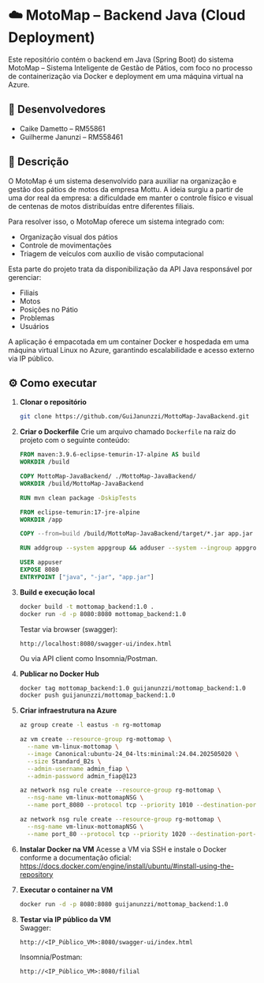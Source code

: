 # ☁️ MotoMap – Backend Java (Cloud Deployment)

Este repositório contém o backend em Java (Spring Boot) do sistema MotoMap – Sistema Inteligente de Gestão de Pátios, com foco no processo de containerização via Docker e deployment em uma máquina virtual na Azure.

## 👥 Desenvolvedores

* Caike Dametto – RM55861
* Guilherme Janunzi – RM558461

## 🧾 Descrição

O MotoMap é um sistema desenvolvido para auxiliar na organização e gestão dos pátios de motos da empresa Mottu. A ideia surgiu a partir de uma dor real da empresa: a dificuldade em manter o controle físico e visual de centenas de motos distribuídas entre diferentes filiais.

Para resolver isso, o MotoMap oferece um sistema integrado com:

- Organização visual dos pátios
- Controle de movimentações
- Triagem de veículos com auxílio de visão computacional

Esta parte do projeto trata da disponibilização da API Java responsável por gerenciar:
- Filiais
- Motos
- Posições no Pátio
- Problemas
- Usuários

A aplicação é empacotada em um container Docker e hospedada em uma máquina virtual Linux no Azure, garantindo escalabilidade e acesso externo via IP público.

## ⚙️ Como executar

1.  **Clonar o repositório**
    ```bash
    git clone https://github.com/GuiJanunzzi/MottoMap-JavaBackend.git
    ```
2.  **Criar o Dockerfile**
    Crie um arquivo chamado `Dockerfile` na raiz do projeto com o seguinte conteúdo:

    ```dockerfile
    FROM maven:3.9.6-eclipse-temurin-17-alpine AS build
    WORKDIR /build

    COPY MottoMap-JavaBackend/ ./MottoMap-JavaBackend/
    WORKDIR /build/MottoMap-JavaBackend

    RUN mvn clean package -DskipTests

    FROM eclipse-temurin:17-jre-alpine
    WORKDIR /app

    COPY --from=build /build/MottoMap-JavaBackend/target/*.jar app.jar

    RUN addgroup --system appgroup && adduser --system --ingroup appgroup appuser

    USER appuser
    EXPOSE 8080
    ENTRYPOINT ["java", "-jar", "app.jar"]
    ```
3.  **Build e execução local**
    ```bash
    docker build -t mottomap_backend:1.0 .
    docker run -d -p 8080:8080 mottomap_backend:1.0
    ```
    Testar via browser (swagger):
    ```
    http://localhost:8080/swagger-ui/index.html
    ```
    Ou via API client como Insomnia/Postman.

4.  **Publicar no Docker Hub**
    ```bash
    docker tag mottomap_backend:1.0 guijanunzzi/mottomap_backend:1.0
    docker push guijanunzzi/mottomap_backend:1.0
    ```
5.  **Criar infraestrutura na Azure**
    ```bash
    az group create -l eastus -n rg-mottomap

    az vm create --resource-group rg-mottomap \
      --name vm-linux-mottomap \
      --image Canonical:ubuntu-24_04-lts:minimal:24.04.202505020 \
      --size Standard_B2s \
      --admin-username admin_fiap \
      --admin-password admin_fiap@123

    az network nsg rule create --resource-group rg-mottomap \
      --nsg-name vm-linux-mottomapNSG \
      --name port_8080 --protocol tcp --priority 1010 --destination-port-range 8080

    az network nsg rule create --resource-group rg-mottomap \
      --nsg-name vm-linux-mottomapNSG \
      --name port_80 --protocol tcp --priority 1020 --destination-port-range 80
    ```
6.  **Instalar Docker na VM**
    Acesse a VM via SSH e instale o Docker conforme a documentação oficial: \
    https://docs.docker.com/engine/install/ubuntu/#install-using-the-repository

7.  **Executar o container na VM**
    ```bash
    docker run -d -p 8080:8080 guijanunzzi/mottomap_backend:1.0
    ```
8.  **Testar via IP público da VM** \
    Swagger:
    ```
    http://<IP_Público_VM>:8080/swagger-ui/index.html
    ```
    Insomnia/Postman:
    ```
    http://<IP_Público_VM>:8080/filial
    ```